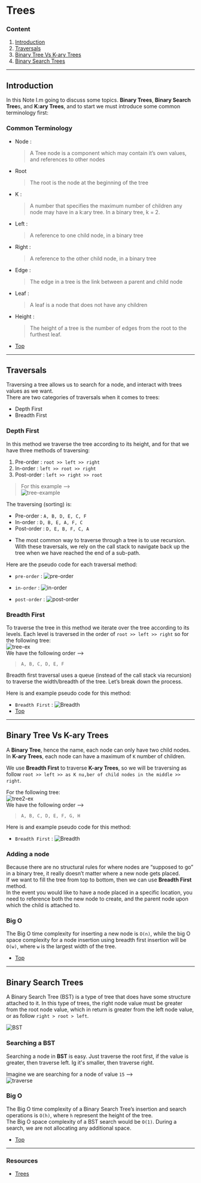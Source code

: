 # Trees
### Content  
1. [Introduction](#introduction)
1. [Traversals](#traversals)
1. [Binary Tree Vs K-ary Trees](#binary-tree-vs-k-ary-trees)  
1. [Binary Search Trees](#binary-search-trees) 
---
## Introduction  
In this Note I.m going to discuss some topics. **Binary Trees**, **Binary Search Tree**s, and **K:ary Trees**, and to start we must introduce some common terminology first:  
### Common Terminology  
* Node :  
  > A Tree node is a component which may contain it’s own values, and references to other nodes
* Root   
  > The root is the node at the beginning of the tree
* K :  
  > A number that specifies the maximum number of children any node may have in a k:ary tree. In a binary tree, k = 2.
* Left :  
  > A reference to one child node, in a binary tree
* Right :  
  > A reference to the other child node, in a binary tree
* Edge :  
  > The edge in a tree is the link between a parent and child node
* Leaf :  
  > A leaf is a node that does not have any children
* Height :  
  > The height of a tree is the number of edges from the root to the furthest leaf.  
- [Top](#trees)
---
## Traversals  
Traversing a tree allows us to search for a node, and interact with trees values as we want.  
There are two categories of traversals when it comes to trees:
- Depth First
- Breadth First  
### Depth First  
In this method we traverse the tree according to its height, and for that we have three methods of traversing:  
  1. Pre-order : `root >> left >> right`
  1. In-order : `left >> root >> right`
  1. Post-order : `left >> right >> root`  
> For this example -->  
  ![tree-example](img4/tree-ex.png)  

The traversing (sorting) is:  
  * Pre-order : `A, B, D, E, C, F`
  * In-order : `D, B, E, A, F, C`
  * Post-order : `D, E, B, F, C, A`  
- The most common way to traverse through a tree is to use recursion. With these traversals, we rely on the call stack to navigate back up the tree when we have reached the end of a sub-path.  

Here are the pseudo code for each traversal method:  
  - `pre-order` :
    ![pre-order](img4/pre.png)  

  - `in-order` :
    ![in-order](img4/in.png)  

  - `post-order` :
    ![post-order](img4/post.png)  

### Breadth First  
To traverse the tree in this method we iterate over the tree according to its levels. Each level is traversed in the order of `root >> left >> right` so for the following tree:  
![tree-ex](img4/tree-ex.png)  
We have the following order -->  
  > `A, B, C, D, E, F`  

Breadth first traversal uses a queue (instead of the call stack via recursion) to traverse the width/breadth of the tree. Let’s break down the process.  

Here is and example pseudo code for this method:  
  - `Breadth First` :
    ![Breadth](img4/breadth.png)  
- [Top](#trees)
---
## Binary Tree Vs K-ary Trees  
A **Binary Tree**, hence the name, each node can only have two child nodes. In **K-ary Trees**, each node can have a maximum of `K` number of children.  

We use **Breadth First** to traverse **K-ary Trees**, so we will be traversing as follow `root >> left >> as K nu,ber of child nodes in the middle >> right`.  

For the following tree:  
![tree2-ex](img4/tree2-ex.png)  
We have the following order -->  
  > `A, B, C, D, E, F, G, H`  

Here is and example pseudo code for this method:  
  - `Breadth First` :
    ![Breadth](img4/k.png)  

### Adding a node 
Because there are no structural rules for where nodes are “supposed to go” in a binary tree, it really doesn’t matter where a new node gets placed.  
If we want to fill the tree from top to bottom, then we can use **Breadth First** method.  
In the event you would like to have a node placed in a specific location, you need to reference both the new node to create, and the parent node upon which the child is attached to.  
### Big O  
The Big O time complexity for inserting a new node is `O(n)`, while the big O space complexity for a node insertion using breadth first insertion will be `O(w)`, where `w` is the largest width of the tree.

- [Top](#trees)
--- 
## Binary Search Trees  
A Binary Search Tree (BST) is a type of tree that does have some structure attached to it. In this type of trees, the right node value must be greater from the root node value, which in return is greater from the left node value, or as follow `right > root > left`.  

![BST](img4/bst.png)  
### Searching a BST  
Searching a node in **BST** is easy. Just traverse the root first, if the value is greater, then traverse left. Ig it's smaller, then traverse right.   

Imagine we are searching for a node of value `15` -->  
![traverse](img4/traverse.png)  

### Big O  
The Big O time complexity of a Binary Search Tree’s insertion and search operations is `O(h)`, where `h` represent the height of the tree.  
The Big O space complexity of a BST search would be `O(1)`. During a search, we are not allocating any additional space.  
- [Top](#trees)
---
### Resources
- [Trees](https://codefellows.github.io/common_curriculum/data_structures_and_algorithms/Code_401/class-15/resources/Trees.html) 